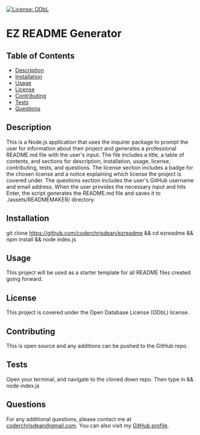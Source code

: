 [![License: ODbL](https://img.shields.io/badge/License-ODbL-brightgreen.svg)](https://opendatacommons.org/licenses/odbl/)

# EZ README Generator


  ## Table of Contents
  - [Description](#description)
  - [Installation](#installation)
  - [Usage](#usage)
  - [License](#license)
  - [Contributing](#contributing)
  - [Tests](#tests)
  - [Questions](#questions)
  

## Description
This is a Node.js application that uses the inquirer package to prompt the user for information about their project and generates a professional README.md file with the user's input. The file includes a title, a table of contents, and sections for description, installation, usage, license, contributing, tests, and questions. The license section includes a badge for the chosen license and a notice explaining which license the project is covered under. The questions section includes the user's GitHub username and email address. When the user provides the necessary input and hits Enter, the script generates the README.md file and saves it to ./assets/READMEMAKER/ directory.

## Installation
git clone https://github.com/coderchrisdean/ezreadme && cd ezreadme && npm install && node index.js

## Usage
This project will be used as a starter template for all README files created going forward.

## License
This project is covered under the Open Database License (ODbL) license.

## Contributing
This is open source and any additions can be pushed to the GitHub repo.

## Tests
Open your terminal, and navigate to the cloned down repo. Then type in && node index.js

## Questions
For any additional questions, please contact me at [coderchrisdean@gmail.com](mailto:coderchrisdean@gmail.com). You can also visit my [GitHub profile](https://github.com/coderchrisdean).
